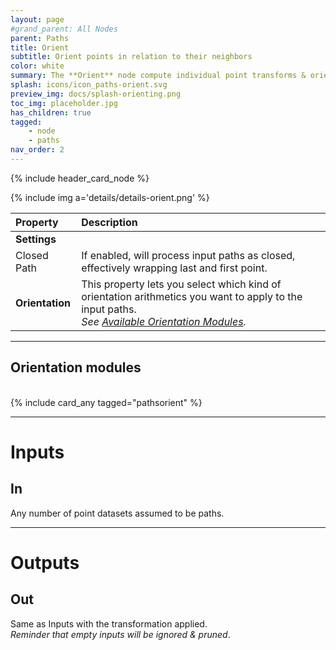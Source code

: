 ```yaml
---
layout: page
#grand_parent: All Nodes
parent: Paths
title: Orient
subtitle: Orient points in relation to their neighbors
color: white
summary: The **Orient** node compute individual point transforms & orientation based on its next & previous neighbors.
splash: icons/icon_paths-orient.svg
preview_img: docs/splash-orienting.png
toc_img: placeholder.jpg
has_children: true
tagged: 
    - node
    - paths
nav_order: 2
---
```


{% include header_card_node %}

{% include img a='details/details-orient.png' %} 

| Property       | Description          |
|:-------------|:------------------|
|**Settings**||
| Closed Path           | If enabled, will process input paths as closed, effectively wrapping last and first point.  |
| **Orientation**           | This property lets you select which kind of orientation arithmetics you want to apply to the input paths.<br>*See [Available Orientation Modules](#available-orienting-modules).*|

---
## Orientation modules
<br>
{% include card_any tagged="pathsorient" %}

---
# Inputs
## In
Any number of point datasets assumed to be paths.

---
# Outputs
## Out
Same as Inputs with the transformation applied.  
*Reminder that empty inputs will be ignored & pruned*.